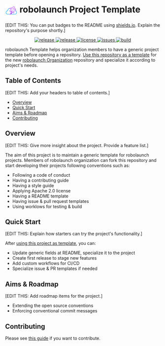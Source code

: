 # <img src="https://raw.githubusercontent.com/robolaunch/trademark/main/logos/svg/rocket.svg" width="40" height="40" align="top"> robolaunch Project Template

[EDIT THIS: You can put badges to the README using [shields.io](https://shields.io/). Explain the repository's purpose shortly.]

<div align="center">
  <p align="center">
    <a href="https://github.com/robolaunch/template/releases">
      <img src="https://img.shields.io/badge/node-18.18.0-green" alt="release">
    </a>
    <a href="https://github.com/robolaunch/template/releases">
      <img src="https://img.shields.io/badge/release-v0.0.2-blue" alt="release">
    </a>
    <a href="https://github.com/robolaunch/template/blob/main/LICENSE">
      <img src="https://img.shields.io/github/license/robolaunch/template" alt="license">
    </a>
    <a href="https://github.com/robolaunch/template/issues">
      <img src="https://img.shields.io/github/issues/robolaunch/template" alt="issues">
    </a>
    <a href="https://github.com/robolaunch/template/actions">
      <img src="https://img.shields.io/badge/build-passing-dgreen" alt="build">
    </a>
  </p>
</div>

robolaunch Template helps organization members to have a generic project template before opening a repository. [Use this repository as a template](https://github.com/robolaunch/template/generate) for the new [robolaunch Organization](https://github.com/robolaunch) repository and specialize it according to project's needs.

## Table of Contents

[EDIT THIS: Add your headers to table of contents.]

- [Overview](#overview)
- [Quick Start](#quick-start)
- [Aims & Roadmap](#aims--roadmap)
- [Contributing](#contributing)

## Overview

[EDIT THIS: Give more insight about the project. Provide a feature list.]

The aim of this project is to maintain a generic template for robolaunch projects. Members of robolaunch organization can fork this repository and start developing their projects following conventions such as:

- Following a code of conduct
- Having a contributing guide
- Having a style guide
- Applying Apache 2.0 license
- Having a README template
- Having issue & pull request templates
- Using worklows for testing & build

## Quick Start

[EDIT THIS: Explain how starters can try the project's functionality.]

After [using this project as template](https://github.com/robolaunch/template/generate), you can:

- Update generic fields at README, specialize it to the project
- Create first release to stage new features
- Add custom workflows for CI/CD
- Specialize issue & PR templates if needed

## Aims & Roadmap

[EDIT THIS: Add roadmap items for the project.]

- Extending the open source conventions
- Enforcing conventional commit messages

## Contributing

Please see [this guide](./CONTRIBUTING.md) if you want to contribute.
